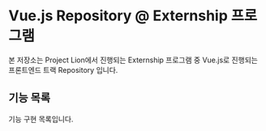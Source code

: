 # Vue.js Repository @ Externship 프로그램

본 저장소는 Project Lion에서 진행되는 Externship 프로그램 중 Vue.js로 진행되는 프론트엔드 트랙 Repository 입니다.

## 기능 목록

기능 구현 목록입니다.
